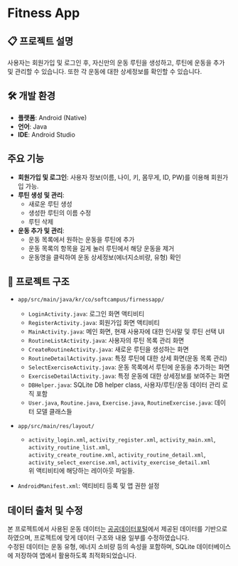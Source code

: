 # Fitness App

## 📋 프로젝트 설명
사용자는 회원가입 및 로그인 후, 자신만의 운동 루틴을 생성하고, 루틴에 운동을 추가 및 관리할 수 있습니다. 또한 각 운동에 대한 상세정보를 확인할 수 있습니다.

## 🛠️ 개발 환경
- **플랫폼**: Android (Native)
- **언어**: Java
- **IDE**: Android Studio

## 주요 기능

- **회원가입 및 로그인**: 사용자 정보(이름, 나이, 키, 몸무게, ID, PW)를 이용해 회원가입 가능.
- **루틴 생성 및 관리**: 
  - 새로운 루틴 생성
  - 생성한 루틴의 이름 수정
  - 루틴 삭제
- **운동 추가 및 관리**: 
  - 운동 목록에서 원하는 운동을 루틴에 추가
  - 운동 목록의 항목을 길게 눌러 루틴에서 해당 운동을 제거
  - 운동명을 클릭하여 운동 상세정보(에너지소비량, 유형) 확인

## 📂 프로젝트 구조

- `app/src/main/java/kr/co/softcampus/firnessapp/`
  - `LoginActivity.java`: 로그인 화면 액티비티
  - `RegisterActivity.java`: 회원가입 화면 액티비티
  - `MainActivity.java`: 메인 화면, 현재 사용자에 대한 인사말 및 루틴 선택 UI
  - `RoutineListActivity.java`: 사용자의 루틴 목록 관리 화면
  - `CreateRoutineActivity.java`: 새로운 루틴을 생성하는 화면
  - `RoutineDetailActivity.java`: 특정 루틴에 대한 상세 화면(운동 목록 관리)
  - `SelectExerciseActivity.java`: 운동 목록에서 루틴에 운동을 추가하는 화면
  - `ExerciseDetailActivity.java`: 특정 운동에 대한 상세정보를 보여주는 화면
  - `DBHelper.java`: SQLite DB helper class, 사용자/루틴/운동 데이터 관리 로직 포함
  - `User.java`, `Routine.java`, `Exercise.java`, `RoutineExercise.java`: 데이터 모델 클래스들
  
- `app/src/main/res/layout/`
  - `activity_login.xml`, `activity_register.xml`, `activity_main.xml`, `activity_routine_list.xml`,  
    `activity_create_routine.xml`, `activity_routine_detail.xml`, `activity_select_exercise.xml`, `activity_exercise_detail.xml`  
    위 액티비티에 해당하는 레이아웃 파일들.
  
- `AndroidManifest.xml`: 액티비티 등록 및 앱 권한 설정

## 데이터 출처 및 수정

본 프로젝트에서 사용된 운동 데이터는 [공공데이터포털](https://www.data.go.kr/data/15068730/fileData.do#/tab-layer-openapi)에서 제공된 데이터를 기반으로 하였으며, 프로젝트에 맞게 데이터 구조와 내용 일부를 수정하였습니다.  
수정된 데이터는 운동 유형, 에너지 소비량 등의 속성을 포함하며, SQLite 데이터베이스에 저장하여 앱에서 활용하도록 최적화되었습니다.

